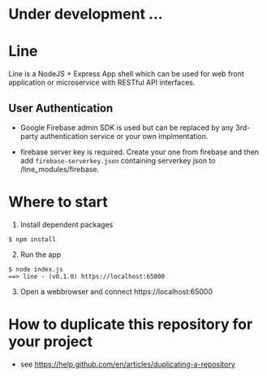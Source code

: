 # Under development ...


# Line

Line is a NodeJS + Express App shell which can be used for web front application or microservice with RESTful API interfaces. 


## User Authentication
- Google Firebase admin SDK is used but can be replaced by any 3rd-party authentication service or your own implmentation.

- firebase server key is required. Create your one from firebase and then add `firebase-serverkey.json` containing serverkey json to /line_modules/firebase.


# Where to start


1. Install dependent packages
```
$ npm install
```

2. Run the app
```
$ node index.js
==> line - (v0.1.0) https://localhost:65000
```

3. Open a webbrowser and connect https://localhost:65000




# How to duplicate this repository for your project
- see https://help.github.com/en/articles/duplicating-a-repository


